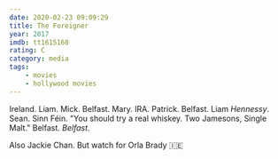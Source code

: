 ```yaml
---
date: 2020-02-23 09:09:29
title: The Foreigner
year: 2017
imdb: tt1615160
rating: C
category: media
tags:
    - movies
    - hollywood movies
---
```


Ireland. Liam. Mick. Belfast. Mary. IRA. Patrick. Belfast. Liam _Hennessy_. Sean. Sinn Féin. "You should try a real whiskey. Two Jamesons, Single Malt."  Belfast. _Belfast_.

Also Jackie Chan. But watch for Orla Brady 🇮🇪
